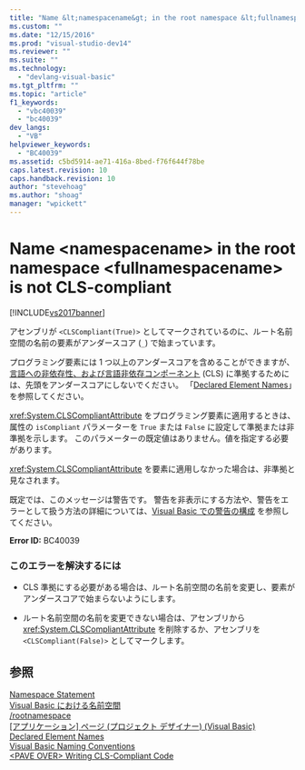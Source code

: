 ```yaml
---
title: "Name &lt;namespacename&gt; in the root namespace &lt;fullnamespacename&gt; is not CLS-compliant | Microsoft Docs"
ms.custom: ""
ms.date: "12/15/2016"
ms.prod: "visual-studio-dev14"
ms.reviewer: ""
ms.suite: ""
ms.technology: 
  - "devlang-visual-basic"
ms.tgt_pltfrm: ""
ms.topic: "article"
f1_keywords: 
  - "vbc40039"
  - "bc40039"
dev_langs: 
  - "VB"
helpviewer_keywords: 
  - "BC40039"
ms.assetid: c5bd5914-ae71-416a-8bed-f76f644f78be
caps.latest.revision: 10
caps.handback.revision: 10
author: "stevehoag"
ms.author: "shoag"
manager: "wpickett"
---
```

# Name &lt;namespacename&gt; in the root namespace &lt;fullnamespacename&gt; is not CLS-compliant
[!INCLUDE[vs2017banner](../../../csharp/includes/vs2017banner.md)]

アセンブリが `<CLSCompliant(True)>` としてマークされているのに、ルート名前空間の名前の要素がアンダースコア \(`_`\) で始まっています。  
  
 プログラミング要素には 1 つ以上のアンダースコアを含めることができますが、[言語への非依存性、および言語非依存コンポーネント](../Topic/Language%20Independence%20and%20Language-Independent%20Components.md) \(CLS\) に準拠するためには、先頭をアンダースコアにしないでください。  「[Declared Element Names](../../../visual-basic/programming-guide/language-features/declared-elements/declared-element-names.md)」を参照してください。  
  
 <xref:System.CLSCompliantAttribute> をプログラミング要素に適用するときは、属性の `isCompliant` パラメーターを `True` または `False` に設定して準拠または非準拠を示します。  このパラメーターの既定値はありません。値を指定する必要があります。  
  
 <xref:System.CLSCompliantAttribute> を要素に適用しなかった場合は、非準拠と見なされます。  
  
 既定では、このメッセージは警告です。  警告を非表示にする方法や、警告をエラーとして扱う方法の詳細については、[Visual Basic での警告の構成](/visual-studio/ide/configuring-warnings-in-visual-basic) を参照してください。  
  
 **Error ID:** BC40039  
  
### このエラーを解決するには  
  
-   CLS 準拠にする必要がある場合は、ルート名前空間の名前を変更し、要素がアンダースコアで始まらないようにします。  
  
-   ルート名前空間の名前を変更できない場合は、アセンブリから <xref:System.CLSCompliantAttribute> を削除するか、アセンブリを `<CLSCompliant(False)>` としてマークします。  
  
## 参照  
 [Namespace Statement](../../../visual-basic/language-reference/statements/namespace-statement.md)   
 [Visual Basic における名前空間](../../../visual-basic/programming-guide/program-structure/namespaces.md)   
 [\/rootnamespace](../../../visual-basic/reference/command-line-compiler/rootnamespace.md)   
 [\[アプリケーション\] ページ \(プロジェクト デザイナー\) \(Visual Basic\)](../Topic/Application%20Page,%20Project%20Designer%20\(Visual%20Basic\).md)   
 [Declared Element Names](../../../visual-basic/programming-guide/language-features/declared-elements/declared-element-names.md)   
 [Visual Basic Naming Conventions](../../../visual-basic/programming-guide/program-structure/naming-conventions.md)   
 [\<PAVE OVER\> Writing CLS\-Compliant Code](http://msdn.microsoft.com/ja-jp/4c705105-69a2-4e5e-b24e-0633bc32c7f3)